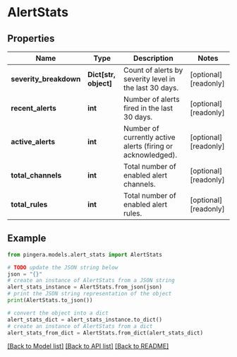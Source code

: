 # AlertStats


## Properties

Name | Type | Description | Notes
------------ | ------------- | ------------- | -------------
**severity_breakdown** | **Dict[str, object]** | Count of alerts by severity level in the last 30 days. | [optional] [readonly] 
**recent_alerts** | **int** | Number of alerts fired in the last 30 days. | [optional] [readonly] 
**active_alerts** | **int** | Number of currently active alerts (firing or acknowledged). | [optional] [readonly] 
**total_channels** | **int** | Total number of enabled alert channels. | [optional] [readonly] 
**total_rules** | **int** | Total number of enabled alert rules. | [optional] [readonly] 

## Example

```python
from pingera.models.alert_stats import AlertStats

# TODO update the JSON string below
json = "{}"
# create an instance of AlertStats from a JSON string
alert_stats_instance = AlertStats.from_json(json)
# print the JSON string representation of the object
print(AlertStats.to_json())

# convert the object into a dict
alert_stats_dict = alert_stats_instance.to_dict()
# create an instance of AlertStats from a dict
alert_stats_from_dict = AlertStats.from_dict(alert_stats_dict)
```
[[Back to Model list]](../README.md#documentation-for-models) [[Back to API list]](../README.md#documentation-for-api-endpoints) [[Back to README]](../README.md)


